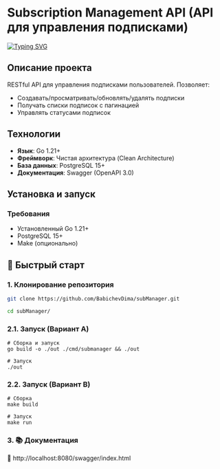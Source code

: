 # Subscription Management API (API для управления подписками)

[![Typing SVG](https://readme-typing-svg.herokuapp.com?color=%2336BCF7&lines=Subscription+Management+API)](https://git.io/typing-svg)

## Описание проекта

RESTful API для управления подписками пользователей. Позволяет:

- Создавать/просматривать/обновлять/удалять подписки
- Получать списки подписок с пагинацией
- Управлять статусами подписок

## Технологии

- **Язык**: Go 1.21+
- **Фреймворк**: Чистая архитектура (Clean Architecture)
- **База данных**: PostgreSQL 15+
- **Документация**: Swagger (OpenAPI 3.0)

## Установка и запуск

### Требования

- Установленный Go 1.21+
- PostgreSQL 15+
- Make (опционально)

## 🚀 Быстрый старт

### 1. Клонирование репозитория

```bash
git clone https://github.com/BabichevDima/subManager.git

cd subManager/
```

### 2.1. Запуск (Вариант A)

```
# Сборка и запуск
go build -o ./out ./cmd/submanager && ./out

# Запуск
./out
```

### 2.2. Запуск (Вариант B)

```
# Сборка
make build

# Запуск
make run
```

### 3. 📚 Документация

🔗 http://localhost:8080/swagger/index.html
